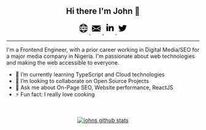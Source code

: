 <h2 align="center">Hi there I'm John 👋</h2>

<p align="center" valign="middle">
<a href="https://johnafolabi.com">
    <img
        src="https://raw.githubusercontent.com/john-afolabi/john-afolabi/test/assets/internet.png"
        alt="website"
    />
</a>
<a href="mailto:johnafolabi.da@gmail.com">
    <img
        src="https://raw.githubusercontent.com/john-afolabi/john-afolabi/test/assets/mail.png"
        alt="email"
    />
</a>
<a href="https://www.linkedin.com/in/john-afolabi/">
    <img
        src="https://raw.githubusercontent.com/john-afolabi/john-afolabi/test/assets/linkedin.png"
        alt="linkedin"
    />
</a>
<a href="https://twitter.com/_john_afolabi">
    <img
        src="https://raw.githubusercontent.com/john-afolabi/john-afolabi/test/assets/twitter.png"
        alt="twitter"
    />
</a>
</p>
<hr>

I'm a Frontend Engineer, with a prior career working in Digital Media/SEO for a major media company in Nigeria. I'm passionate about web technologies and making the web accessible to everyone.

-   🌱 I’m currently learning TypeScript and Cloud technologies
-   👯 I’m looking to collaborate on Open Source Projects
-   💬 Ask me about On-Page SEO, Website performance, ReactJS
-   ⚡ Fun fact: I really love cooking

<br/>
<p align="center">
<a href="https://github.com/anuraghazra/github-readme-stats">
    <img
        src="https://github-readme-stats.vercel.app/api?username=john-afolabi&theme=dark&show_icons=true"
        alt="johns github stats"
        />
</a>
</p>
